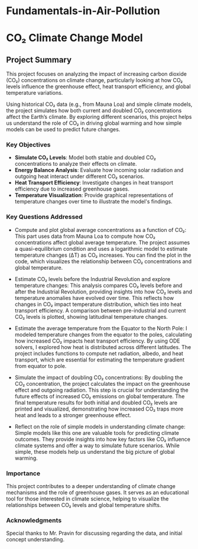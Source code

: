 # Fundamentals-in-Air-Pollution
# CO₂ Climate Change Model

## Project Summary

This project focuses on analyzing the impact of increasing carbon dioxide (CO₂) concentrations on climate change, particularly looking at how CO₂ levels influence the greenhouse effect, heat transport efficiency, and global temperature variations.

Using historical CO₂ data (e.g., from Mauna Loa) and simple climate models, the project simulates how both current and doubled CO₂ concentrations affect the Earth’s climate. By exploring different scenarios, this project helps us understand the role of CO₂ in driving global warming and how simple models can be used to predict future changes.

### Key Objectives

- **Simulate CO₂ Levels**: Model both stable and doubled CO₂ concentrations to analyze their effects on climate.
- **Energy Balance Analysis**: Evaluate how incoming solar radiation and outgoing heat interact under different CO₂ scenarios.
- **Heat Transport Efficiency**: Investigate changes in heat transport efficiency due to increased greenhouse gases.
- **Temperature Visualization**: Provide graphical representations of temperature changes over time to illustrate the model's findings.

### Key Questions Addressed
- Compute and plot global average concentrations as a function of CO₂:
This part uses data from Mauna Loa to compute how CO₂ concentrations affect global average temperature. The project assumes a quasi-equilibrium condition and uses a logarithmic model to estimate temperature changes (ΔT) as CO₂ increases.
You can find the plot in the code, which visualizes the relationship between CO₂ concentrations and global temperature.

- Estimate CO₂ levels before the Industrial Revolution and explore temperature changes:
This analysis compares CO₂ levels before and after the Industrial Revolution, providing insights into how CO₂ levels and temperature anomalies have evolved over time. This reflects how changes in CO₂ impact temperature distribution, which ties into heat transport efficiency.
A comparison between pre-industrial and current CO₂ levels is plotted, showing latitudinal temperature changes.

- Estimate the average temperature from the Equator to the North Pole:
I modeled temperature changes from the equator to the poles, calculating how increased CO₂ impacts heat transport efficiency. By using ODE solvers, I explored how heat is distributed across different latitudes.
The project includes functions to compute net radiation, albedo, and heat transport, which are essential for estimating the temperature gradient from equator to pole.

- Simulate the impact of doubling CO₂ concentrations:
By doubling the CO₂ concentration, the project calculates the impact on the greenhouse effect and outgoing radiation. This step is crucial for understanding the future effects of increased CO₂ emissions on global temperature.
The final temperature results for both initial and doubled CO₂ levels are printed and visualized, demonstrating how increased CO₂ traps more heat and leads to a stronger greenhouse effect.

- Reflect on the role of simple models in understanding climate change:
Simple models like this one are valuable tools for predicting climate outcomes. They provide insights into how key factors like CO₂ influence climate systems and offer a way to simulate future scenarios. While simple, these models help us understand the big picture of global warming.


### Importance

This project contributes to a deeper understanding of climate change mechanisms and the role of greenhouse gases. It serves as an educational tool for those interested in climate science, helping to visualize the relationships between CO₂ levels and global temperature shifts.

### Acknowledgments
Special thanks to Mr. Pravin for discussing regarding the data, and initial concept understanding.

